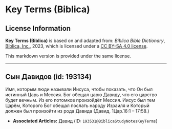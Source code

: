 # Key Terms (Biblica)

## License Information

**Key Terms (Biblica)** is based on and adapted from: _Biblica Bible Dictionary_, [Biblica, Inc.](https://www.biblica.com/), 2023, which is licensed under a [CC BY-SA 4.0 license](https://creativecommons.org/licenses/by-sa/4.0/legalcode.en).

This markdown version is provided under the same license.



--------------------------------

## Сын Давидов (id: 193134)

Имя, которым люди называли Иисуса, чтобы показать, что Он был истинный Царь и Мессия. Бог обещал царю Давиду, что его царство будет вечным. Из его потомков произойдёт Мессия. Иисус был тем Царём, Которого Бог обещал послать народу Израиля и Который должен был произойти из рода Давида (Давид, 1Цар.16:1 – 17:58\.)

* **Associated Articles:** Давид (ID: `193531@BiblicaStudyNotesKeyTerms`)

